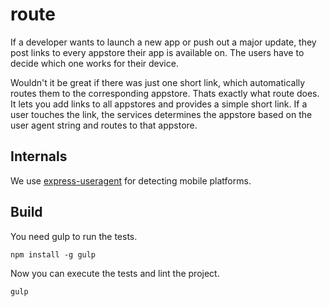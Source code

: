 # route
If a developer wants to launch a new app or push out a major update, they post links to every appstore their app is available on. The users have to decide which one works for their device.

Wouldn't it be great if there was just one short link, which automatically routes them to the corresponding appstore. Thats exactly what route does.
It lets you add links to all appstores and provides a simple short link. If a user touches the link, the services determines the appstore based on the user agent string and routes to that appstore.

## Internals

We use [express-useragent](https://github.com/biggora/express-useragent) for
detecting mobile platforms.

## Build

You need gulp to run the tests.

```
npm install -g gulp
```

Now you can execute the tests and lint the project.

```
gulp
```
